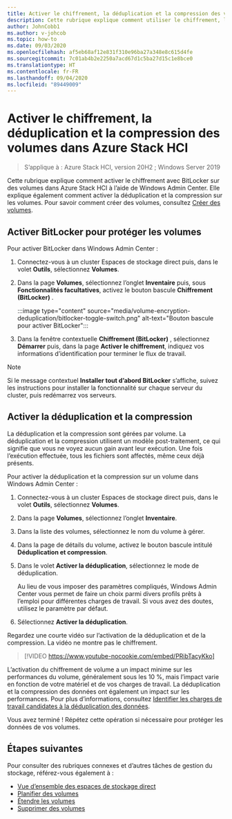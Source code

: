 ```yaml
---
title: Activer le chiffrement, la déduplication et la compression des volumes dans Azure Stack HCI
description: Cette rubrique explique comment utiliser le chiffrement, la déduplication et la compression de volume dans Azure Stack HCI à l’aide de Windows Admin Center.
author: JohnCobb1
ms.author: v-johcob
ms.topic: how-to
ms.date: 09/03/2020
ms.openlocfilehash: af5eb68af12e831f310e96ba27a348e8c615d4fe
ms.sourcegitcommit: 7c01ab4b2e2250a7acd67d1c5ba27d15c1e8bce0
ms.translationtype: HT
ms.contentlocale: fr-FR
ms.lasthandoff: 09/04/2020
ms.locfileid: "89449009"
---
```

# <a name="enable-volume-encryption-deduplication-and-compression-in-azure-stack-hci"></a>Activer le chiffrement, la déduplication et la compression des volumes dans Azure Stack HCI

> S’applique à : Azure Stack HCI, version 20H2 ; Windows Server 2019

Cette rubrique explique comment activer le chiffrement avec BitLocker sur des volumes dans Azure Stack HCI à l’aide de Windows Admin Center. Elle explique également comment activer la déduplication et la compression sur les volumes. Pour savoir comment créer des volumes, consultez [Créer des volumes](create-volumes.md).

## <a name="turn-on-bitlocker-to-protect-volumes"></a>Activer BitLocker pour protéger les volumes
Pour activer BitLocker dans Windows Admin Center :

1. Connectez-vous à un cluster Espaces de stockage direct puis, dans le volet **Outils**, sélectionnez **Volumes**.
1. Dans la page **Volumes**, sélectionnez l’onglet **Inventaire** puis, sous **Fonctionnalités facultatives**, activez le bouton bascule **Chiffrement (BitLocker)** .

    :::image type="content" source="media/volume-encryption-deduplication/bitlocker-toggle-switch.png" alt-text="Bouton bascule pour activer BitLocker":::

1. Dans la fenêtre contextuelle **Chiffrement (BitLocker)** , sélectionnez **Démarrer** puis, dans la page **Activer le chiffrement**, indiquez vos informations d’identification pour terminer le flux de travail.

>[!NOTE]
   > Si le message contextuel **Installer tout d’abord BitLocker** s’affiche, suivez les instructions pour installer la fonctionnalité sur chaque serveur du cluster, puis redémarrez vos serveurs.

## <a name="turn-on-deduplication-and-compression"></a>Activer la déduplication et la compression
La déduplication et la compression sont gérées par volume. La déduplication et la compression utilisent un modèle post-traitement, ce qui signifie que vous ne voyez aucun gain avant leur exécution. Une fois l’exécution effectuée, tous les fichiers sont affectés, même ceux déjà présents.

Pour activer la déduplication et la compression sur un volume dans Windows Admin Center :

1. Connectez-vous à un cluster Espaces de stockage direct puis, dans le volet **Outils**, sélectionnez **Volumes**.
1. Dans la page **Volumes**, sélectionnez l’onglet **Inventaire**.
1. Dans la liste des volumes, sélectionnez le nom du volume à gérer.
1. Dans la page de détails du volume, activez le bouton bascule intitulé **Déduplication et compression**.
1. Dans le volet **Activer la déduplication**, sélectionnez le mode de déduplication.

    Au lieu de vous imposer des paramètres compliqués, Windows Admin Center vous permet de faire un choix parmi divers profils prêts à l’emploi pour différentes charges de travail. Si vous avez des doutes, utilisez le paramètre par défaut.

1. Sélectionnez **Activer la déduplication**.

Regardez une courte vidéo sur l’activation de la déduplication et de la compression. La vidéo ne montre pas le chiffrement.

> [!VIDEO https://www.youtube-nocookie.com/embed/PRibTacyKko]

L’activation du chiffrement de volume a un impact minime sur les performances du volume, généralement sous les 10 %, mais l’impact varie en fonction de votre matériel et de vos charges de travail. La déduplication et la compression des données ont également un impact sur les performances. Pour plus d’informations, consultez [Identifier les charges de travail candidates à la déduplication des données](/windows-server/storage/data-deduplication/install-enable#enable-dedup-candidate-workloads).

<!---Add info on greyed out ReFS option? --->

Vous avez terminé ! Répétez cette opération si nécessaire pour protéger les données de vos volumes.

## <a name="next-steps"></a>Étapes suivantes
Pour consulter des rubriques connexes et d’autres tâches de gestion du stockage, référez-vous également à :

- [Vue d’ensemble des espaces de stockage direct](/windows-server/storage/storage-spaces/storage-spaces-direct-overview)
- [Planifier des volumes](../concepts/plan-volumes.md)
- [Étendre les volumes](extend-volumes.md)
- [Supprimer des volumes](delete-volumes.md)